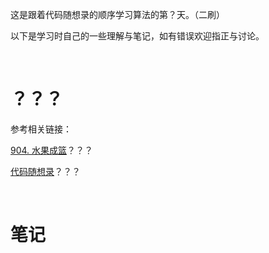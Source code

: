 这是跟着代码随想录的顺序学习算法的第？天。（二刷）

以下是学习时自己的一些理解与笔记，如有错误欢迎指正与讨论。

<br/>

# ？？？

参考相关链接：

[904. 水果成篮](https://leetcode-cn.com/problems/fruit-into-baskets/)？？？

[代码随想录](https://programmercarl.com/0209.%E9%95%BF%E5%BA%A6%E6%9C%80%E5%B0%8F%E7%9A%84%E5%AD%90%E6%95%B0%E7%BB%84.html#%E7%9B%B8%E5%85%B3%E9%A2%98%E7%9B%AE%E6%8E%A8%E8%8D%90)？？？

<br/>

# 笔记



```javascript

```

